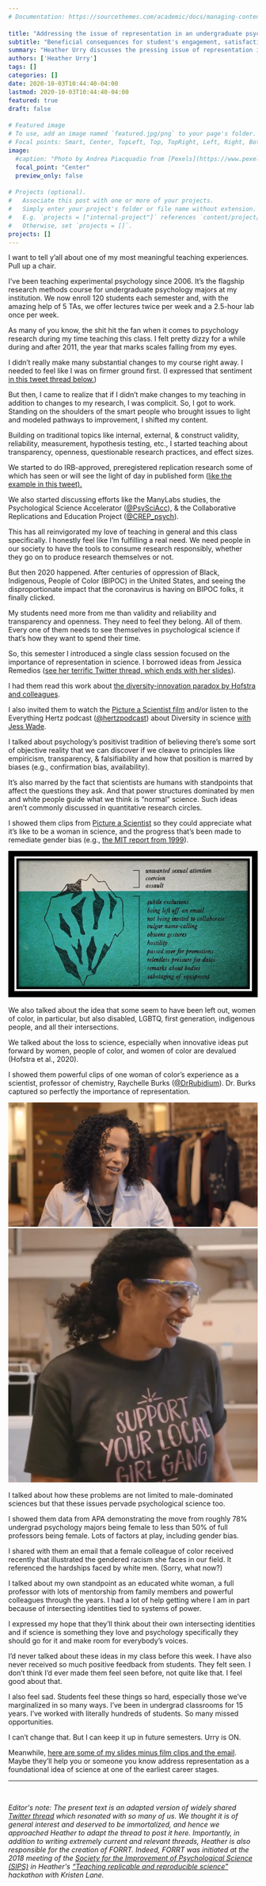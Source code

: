 ```yaml
---
# Documentation: https://sourcethemes.com/academic/docs/managing-content/

title: "Addressing the issue of representation in an undergraduate psych class"
subtitle: "Beneficial consequences for student's engagement, satisfaction and feeling seen"
summary: "Heather Urry discusses the pressing issue of representation in her Experimental Psychology Course and how addressing it became one of the most meaningful teaching experiences of her career."
authors: ['Heather Urry']
tags: []
categories: []
date: 2020-10-03T10:44:40-04:00
lastmod: 2020-10-03T10:44:40-04:00
featured: true
draft: false

# Featured image
# To use, add an image named `featured.jpg/png` to your page's folder.
# Focal points: Smart, Center, TopLeft, Top, TopRight, Left, Right, BottomLeft, Bottom, BottomRight.
image:
  #caption: "Photo by Andrea Piacquadio from [Pexels](https://www.pexels.com/photo/happy-ethnic-woman-sitting-at-table-with-laptop-3769021/)"
  focal_point: "Center"
  preview_only: false

# Projects (optional).
#   Associate this post with one or more of your projects.
#   Simply enter your project's folder or file name without extension.
#   E.g. `projects = ["internal-project"]` references `content/project/deep-learning/index.md`.
#   Otherwise, set `projects = []`.
projects: []
---
```


I want to tell y’all about one of my most meaningful teaching experiences. Pull up a chair.

I’ve been teaching experimental psychology since 2006. It’s the flagship research methods course for undergraduate psychology majors at my institution. We now enroll 120 students each semester and, with the amazing help of 5 TAs, we offer lectures twice per week and a 2.5-hour lab once per week.

As many of you know, the shit hit the fan when it comes to psychology research during my time teaching this class. I felt pretty dizzy for a while during and after 2011, the year that marks scales falling from my eyes. 

I didn’t really make many substantial changes to my course right away. I needed to feel like I was on firmer ground first. (I expressed that sentiment [in this tweet thread below.](https://twitter.com/HeatherUrry/status/968638314608721921?s=20)) 

But then, I came to realize that if I didn’t make changes to my teaching in addition to changes to my research, I was complicit. So, I got to work. Standing on the shoulders of the smart people who brought issues to light and modeled pathways to improvement, I shifted my content.

Building on traditional topics like internal, external, & construct validity, reliability, measurement, hypothesis testing, etc., I started teaching about transparency, openness, questionable research practices, and effect sizes.

We started to do IRB-approved, preregistered replication research some of which has seen or will see the light of day in published form ([like the example in this tweet).](https://twitter.com/HeatherUrry/status/1289013799828090880?s=20)

We also started discussing efforts like the ManyLabs studies, the Psychological Science Accelerator ([@PsySciAcc](http://twitter.com/@PsySciAcc)), & the Collaborative Replications and Education Project ([@CREP_psych](https://twitter.com/CREP_psych)).

This has all reinvigorated my love of teaching in general and this class specifically. I honestly feel like I’m fulfilling a real need. We need people in our society to have the tools to consume research responsibly, whether they go on to produce research themselves or not.

But then 2020 happened. After centuries of oppression of Black, Indigenous, People of Color (BIPOC) in the United States, and seeing the disproportionate impact that the coronavirus is having on BIPOC folks, it finally clicked. 

My students need more from me than validity and reliability and transparency and openness. They need to feel they belong. All of them. Every one of them needs to see themselves in psychological science if that’s how they want to spend their time.

So, this semester I introduced a single class session focused on the importance of representation in science. I borrowed ideas from Jessica Remedios ([see her terrific Twitter thread, which ends with her slides](https://twitter.com/jdremedios/status/1303700486277812226?s=20)).  

I had them read this work about [the diversity-innovation paradox by Hofstra and colleagues](https://www.pnas.org/content/117/17/9284).

I also invited them to watch the [Picture a Scientist film](https://www.pictureascientist.com/) and/or listen to the Everything Hertz podcast ([@hertzpodcast](https://twitter.com/hertzpodcast)) about Diversity in science [with Jess Wade](https://everythinghertz.com/114). 

I talked about psychology’s positivist tradition of believing there’s some sort of objective reality that we can discover if we cleave to principles like empiricism, transparency, & falsifiability and how that position is marred by biases (e.g., confirmation bias, availability).

It’s also marred by the fact that scientists are humans with standpoints that affect the questions they ask. And that power structures dominated by men and white people guide what we think is “normal” science. Such ideas aren’t commonly discussed in quantitative research circles.

I showed them clips from [Picture a Scientist](https://www.pictureascientist.com/) so they could appreciate what it’s like to be a woman in science, and the progress that’s been made to remediate gender bias (e.g., [the MIT report from 1999](http://web.mit.edu/fnl/women/women.html)).
 
![](iceberg.png) 

We also talked about the idea that some seem to have been left out, women of color, in particular, but also disabled, LGBTQ, first generation, indigenous people, and all their intersections. 

We talked about the loss to science, especially when innovative ideas put forward by women, people of color, and women of color are devalued (Hofstra et al., 2020). 

I showed them powerful clips of one woman of color’s experience as a scientist, professor of chemistry, Raychelle Burks ([@DrRubidium](https://twitter.com/DrRubidium)). Dr. Burks captured so perfectly the importance of representation.

![](her1.png) ![](her2.png) 

I talked about how these problems are not limited to male-dominated sciences but that these issues pervade psychological science too. 

I showed them data from APA demonstrating the move from roughly 78% undergrad psychology majors being female to less than 50% of full professors being female. Lots of factors at play, including gender bias.

I shared with them an email that a female colleague of color received recently that illustrated the gendered racism she faces in our field. It referenced the hardships faced by white men. (Sorry, what now?)

I talked about my own standpoint as an educated white woman, a full professor with lots of mentorship from family members and powerful colleagues through the years. I had a lot of help getting where I am in part because of intersecting identities tied to systems of power.

I expressed my hope that they’ll think about their own intersecting identities and if science is something they love and psychology specifically they should go for it and make room for everybody’s voices.

I’d never talked about these ideas in my class before this week. I have also never received so much positive feedback from students. They felt seen. I don’t think I’d ever made them feel seen before, not quite like that. I feel good about that.

I also feel sad. Students feel these things so hard, especially those we’ve marginalized in so many ways. I’ve been in undergrad classrooms for 15 years. I’ve worked with literally hundreds of students. So many missed opportunities. 

I can’t change that. But I can keep it up in future semesters. Urry is ON.

Meanwhile, [here are some of my slides minus film clips and the email](https://osf.io/597ut/). Maybe they’ll help you or someone you know address representation as a foundational idea of science at one of the earliest career stages. 

---
<br>

*Editor's note: The present text is an adapted version of widely shared [Twitter thread](https://twitter.com/HeatherUrry/status/1312104732308115457?s=20) which resonated with so many of us. We thought it is of general interest and deserved to be immortalized, and hence we approached Heather to adapt the thread to post it here. Importantly, in addition to writing extremely current and relevant threads, Heather is also responsible for the creation of FORRT. Indeed, FORRT was initiated at the 2018 meeting of the [Society for the Improvement of Psychological Science (SIPS)](https://improvingpsych.org/) in Heather's [“Teaching replicable and reproducible science”](https://osf.io/x7d45/) hackathon with Kristen Lane.*  

